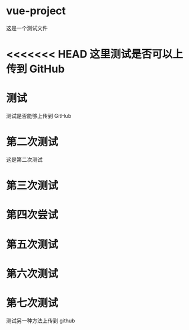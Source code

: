 # vue-project

这是一个测试文件

<<<<<<< HEAD
这里测试是否可以上传到 GitHub
=======

# 测试

测试是否能够上传到 GitHub

# 第二次测试

这是第二次测试

# 第三次测试

# 第四次尝试

# 第五次测试

# 第六次测试

# 第七次测试

测试另一种方法上传到 github
